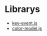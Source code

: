 # Librarys

- [key-event.js](./key-eventjs/README.md)
- [color-model.js](./color-modeljs/README.md)
